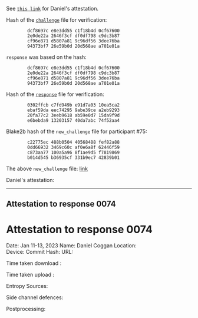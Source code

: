 See [`this link`](https://github.com/??) for Daniel's attestation. 

Hash of the [`challenge`](https://pse-trusted-setup-ppot.s3.eu-central-1.amazonaws.com/challenge_0074) file for verification:

```
        dcf8697c e8e3dd55 c1f18b4d 0cf67600
        2e0de22a 2646f3cf df0df798 c9dc3b87
        cf96e871 d5807a81 9c96df56 3dee76ba
        94373bf7 26e59b0d 20d568ae a701e01a
```

`response` was based on the hash:

```
        dcf8697c e8e3dd55 c1f18b4d 0cf67600
        2e0de22a 2646f3cf df0df798 c9dc3b87
        cf96e871 d5807a81 9c96df56 3dee76ba
        94373bf7 26e59b0d 20d568ae a701e01a
```

Hash of the [`response`](https://pse-trusted-setup-ppot.s3.eu-central-1.amazonaws.com/response_0074_daniel) file for verification:

```
        0302ffcb c7fd949b e91d7a03 10ea5ca2
        ebaf59da eec74295 9abe39ce a2eb9293
        20fa77c2 3eeb9618 ab59e0d7 15da9f9d
        e6bebda9 13203157 40da7abc 74f52aa4
```

Blake2b hash of the `new_challenge` file for participant #75:

```
        c22775ec 488b0504 40568488 fef82a88
        0dd66932 3469c60c af0e6a8f 62446f59
        c873aa77 100a5a96 8f1ae9d5 f7819869
        b014d545 b36935cf 331b9ec7 42839b01
```

The above `new_challenge` file: [link](https://pse-trusted-setup-ppot.s3.eu-central-1.amazonaws.com/challenge_0075)

Daniel's attestation:

***
Attestation to response 0074
----------------------------

# Attestation to response 0074

Date: Jan 11-13, 2023 
Name: Daniel Coggan 
Location:  
Device: 
Commit Hash: 
URL:


Time taken download :

Time taken upload : 

Entropy Sources: 

Side channel defences: 

Postprocessing: 